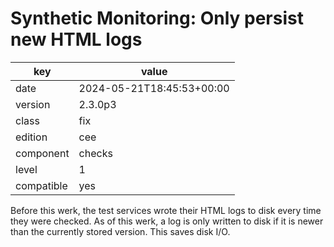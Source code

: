 [//]: # (werk v2)
# Synthetic Monitoring: Only persist new HTML logs

key        | value
---------- | ---
date       | 2024-05-21T18:45:53+00:00
version    | 2.3.0p3
class      | fix
edition    | cee
component  | checks
level      | 1
compatible | yes

Before this werk, the test services wrote their HTML logs to disk every time they were checked. As
of this werk, a log is only written to disk if it is newer than the currently stored version. This
saves disk I/O.
